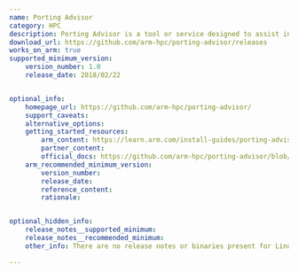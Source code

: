 ```yaml
---
name: Porting Advisor
category: HPC 
description: Porting Advisor is a tool or service designed to assist in adapting software applications for compatibility with different platforms or environments.
download_url: https://github.com/arm-hpc/porting-advisor/releases
works_on_arm: true
supported_minimum_version:
    version_number: 1.0
    release_date: 2018/02/22


optional_info:
    homepage_url: https://github.com/arm-hpc/porting-advisor/
    support_caveats:
    alternative_options: 
    getting_started_resources:
        arm_content: https://learn.arm.com/install-guides/porting-advisor/
        partner_content: 
        official_docs: https://github.com/arm-hpc/porting-advisor/blob/master/README.md
    arm_recommended_minimum_version:
        version_number: 
        release_date:
        reference_content:
        rationale:


optional_hidden_info:
    release_notes__supported_minimum: 
    release_notes__recommended_minimum:
    other_info: There are no release notes or binaries present for Linux/ARM64. Porting Advisor version 1.0 is installed and tested on the Neoverse N1, using steps mentioned in [README.md](https://github.com/arm-hpc/porting-advisor/blob/v1.0/README.md).

---
```

